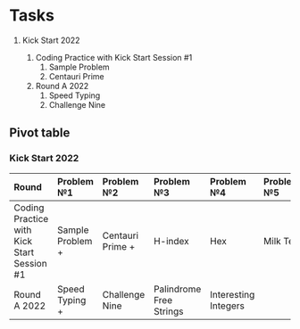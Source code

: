 # Tasks

1. Kick Start 2022

   1. Coding Practice with Kick Start Session #1
      1. Sample Problem
      2. Centauri Prime
   2. Round A 2022
      1. Speed Typing 
      2. Challenge Nine 

## Pivot table
### Kick Start 2022
| Round                                      | Problem №1       | Problem №2       | Problem №3              | Problem №4           | Problem №5 |
|:-------------------------------------------|:-----------------|:-----------------|:------------------------|:---------------------|:-----------|
| Coding Practice with Kick Start Session #1 | Sample Problem + | Centauri Prime + | H-index                 | Hex                  | Milk Tea   |
| Round A 2022                               | Speed Typing +   | Challenge Nine   | Palindrome Free Strings | Interesting Integers |            |
